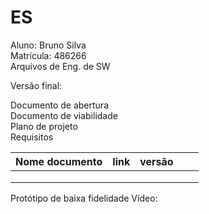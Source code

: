 # ES
 Aluno: Bruno Silva <br>
 Matrícula: 486266 <br>
 Arquivos de Eng. de SW <br>
 
 
 Versão final:
 
 Documento de abertura <br>
 Documento de viabilidade <br>
 Plano de projeto <br>
 Requisitos <br>
 
 | Nome documento  | link | versão  |   |   |
|:-:|------------------------------------|---|---|---|
|   |                                    |   |   |   |
|   |                                    |   |   |   |
|   |                                    |   |   |   |
 
 Protótipo de baixa fidelidade Vídeo:
 
 
 
